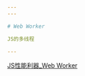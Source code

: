 ```yaml
---
---

# Web Worker

JS的多线程

---
```


[JS性能利器_Web Worker](https://www.cnblogs.com/moluy/p/14096598.html)

